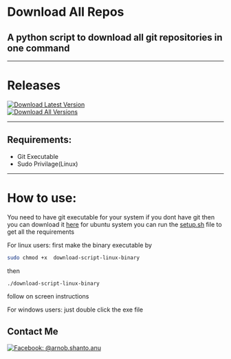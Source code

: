 # Download All Repos
## A python script to download all git repositories in one command
-----------
# Releases
<a href="https://www.facebook.com/arnob.shanto.anu">
<img src="https://img.shields.io/badge/Download-Latest-brightgreen?style=for-the-badge&logo=appveyor" alt="Download Latest Version" />
</a>
 </br>
<a href="https://www.facebook.com/arnob.shanto.anu">
<img src="https://img.shields.io/badge/Download-All%20Versions-green?style=for-the-badge&logo=appveyor" alt="Download All Versions" />
</a>

----
## Requirements:  
- Git Executable  
- Sudo Privilage(Linux)
-----
# How to use:  


You need to have git executable for your system if you dont have git then you can download it [here](https://git-scm.com/downloads)
for ubuntu system you can run the [setup.sh](https://github.com/Arnab-Shanta-Anu/download-all-repos/blob/master/setup.sh) file to get all the requirements  

For linux users:
first make the binary executable by
```bash
sudo chmod +x  download-script-linux-binary
```
then
```bash
./download-script-linux-binary
```
follow on screen instructions

For windows users:
just double click the exe file

## Contact Me
<a href="mailto:arnabshantaanu@gmail.com">
<img src="https://img.shields.io/badge/Email-arnabshantaanu@gmail.com-blue" alt="Facebook: @arnob.shanto.anu" />
</a>
